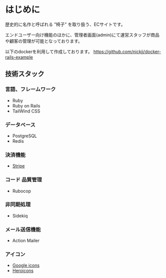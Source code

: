 # はじめに
歴史的に名作と呼ばれる ”椅子” を取り扱う、ECサイトです。

エンドユーザー向け機能のほかに、管理者画面(admin)にて運営スタッフが商品や顧客の管理が可能となっております。

以下のdockerを利用して作成しております。
https://github.com/nickjj/docker-rails-example


## 技術スタック

### 言語、フレームワーク
- Ruby
- Ruby on Rails
- TailWind CSS

### データベース
- PostgreSQL
- Redis

### 決済機能
- [Stripe](https://stripe.com/docs/api)

### コード 品質管理
- Rubocop

### 非同期処理
- Sidekiq

### メール送信機能
- Action Mailer

### アイコン
- [Google icons](https://fonts.google.com/icons)
- [Heroicons](https://heroicons.com/)

